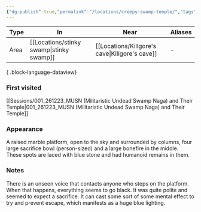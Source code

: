 ```yaml
---
{"dg-publish":true,"permalink":"/locations/creepy-swamp-temple/","tags":["location"],"dgShowLocalGraph":true,"noteIcon":"location","created":"2023-12-30T14:13:23.277+01:00","updated":"2024-01-10T00:13:37.177+01:00"}
---
```


| Type | In               | Near                | Aliases |
| ---- | ---------------- | ------------------- | ------- |
| Area | [[Locations/stinky swamp\|stinky swamp]] | [[Locations/Killgore's cave\|Killgore's cave]] | \-      |

{ .block-language-dataview}
### First visited
[[Sessions/001_261223_MUSN (Militaristic Undead Swamp Naga) and Their Temple\|001_261223_MUSN (Militaristic Undead Swamp Naga) and Their Temple]]
### Appearance
A raised marble platform, open to the sky and surrounded by columns, four large sacrifice bowl (person-sized) and a large bonefire in the middle. These spots are laced with blue stone and had humanoid remains in them.
### Notes
There is an unseen voice that contacts anyone who steps on the platform. When that happens, everything seems to go black. It was quite polite and seemed to expect a sacrifice. It can cast some sort of some mental effect to try and prevent escape, which manifests as a huge blue lighting.